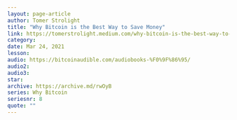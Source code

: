 ```yaml
---
layout: page-article
author: Tomer Strolight
title: "Why Bitcoin is the Best Way to Save Money"
link: https://tomerstrolight.medium.com/why-bitcoin-is-the-best-way-to-save-money-73f00efe5579
category: 
date: Mar 24, 2021
lesson: 
audio: https://bitcoinaudible.com/audiobooks-%F0%9F%86%95/
audio2: 
audio3: 
star: 
archive: https://archive.md/rwOyB
series: Why Bitcoin
seriesnr: 8
quote: ""
---
```

